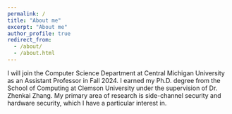 ```yaml
---
permalink: /
title: "About me"
excerpt: "About me"
author_profile: true
redirect_from: 
  - /about/
  - /about.html
---
```


I will join the Computer Science Department at Central Michigan University as an Assistant Professor in Fall 2024. I earned my Ph.D. degree from the School of Computing at Clemson University under the supervision of Dr. Zhenkai Zhang. My primary area of research is side-channel security and hardware security, which I have a particular interest in.

